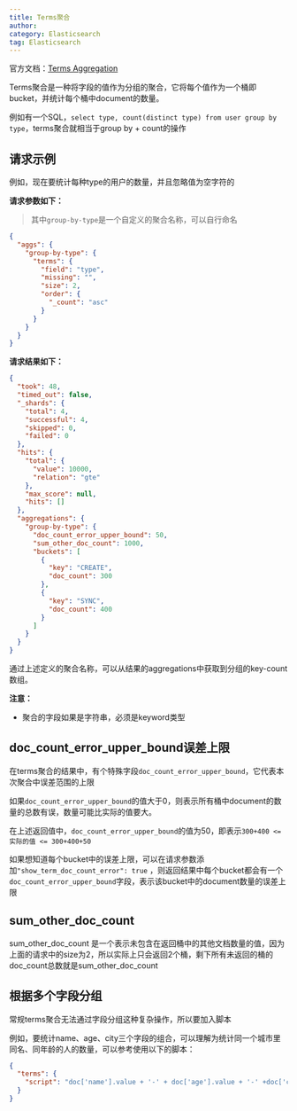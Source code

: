 ```yaml
---
title: Terms聚合
author:
category: Elasticsearch
tag: Elasticsearch
---
```


官方文档：[Terms Aggregation](https://www.elastic.co/guide/en/elasticsearch/reference/current/search-aggregations-bucket-terms-aggregation.html)

Terms聚合是一种将字段的值作为分组的聚合，它将每个值作为一个桶即bucket，并统计每个桶中document的数量。

例如有一个SQL，`select type, count(distinct type) from user group by type`，terms聚合就相当于group by + count的操作

## 请求示例

例如，现在要统计每种type的用户的数量，并且忽略值为空字符的

**请求参数如下：**

> 其中`group-by-type`是一个自定义的聚合名称，可以自行命名

```json
{
  "aggs": {
    "group-by-type": {
      "terms": {
        "field": "type",
        "missing": "",
        "size": 2,
        "order": {
          "_count": "asc"
        }
      }
    }
  }
}
```

**请求结果如下：**

```json
{
  "took": 48,
  "timed_out": false,
  "_shards": {
    "total": 4,
    "successful": 4,
    "skipped": 0,
    "failed": 0
  },
  "hits": {
    "total": {
      "value": 10000,
      "relation": "gte"
    },
    "max_score": null,
    "hits": []
  },
  "aggregations": {
    "group-by-type": {
      "doc_count_error_upper_bound": 50,
      "sum_other_doc_count": 1000,
      "buckets": [
        {
          "key": "CREATE",
          "doc_count": 300
        },
        {
          "key": "SYNC",
          "doc_count": 400
        }
      ]
    }
  }
}
```

通过上述定义的聚合名称，可以从结果的aggregations中获取到分组的key-count数组。

**注意：**

- 聚合的字段如果是字符串，必须是keyword类型

## doc_count_error_upper_bound误差上限

在terms聚合的结果中，有个特殊字段`doc_count_error_upper_bound`，它代表本次聚合中误差范围的上限

如果`doc_count_error_upper_bound`的值大于0，则表示所有桶中document的数量的总数有误，数量可能比实际的值要大。

在上述返回值中，`doc_count_error_upper_bound`的值为50，即表示`300+400 <= 实际的值 <= 300+400+50`

如果想知道每个bucket中的误差上限，可以在请求参数添加`"show_term_doc_count_error": true`
，则返回结果中每个bucket都会有一个`doc_count_error_upper_bound`字段，表示该bucket中的document数量的误差上限

## sum_other_doc_count

sum_other_doc_count 是一个表示未包含在返回桶中的其他文档数量的值，因为上面的请求中的size为2，所以实际上只会返回2个桶，剩下所有未返回的桶的doc_count总数就是sum_other_doc_count

## 根据多个字段分组

常规terms聚合无法通过字段分组这种复杂操作，所以要加入脚本

例如，要统计name、age、city三个字段的组合，可以理解为统计同一个城市里同名、同年龄的人的数量，可以参考使用以下的脚本：

```json
{
  "terms": {
    "script": "doc['name'].value + '-' + doc['age'].value + '-' +doc['city'].value"
  }
}
```
